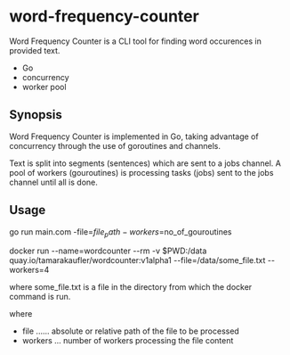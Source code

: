 # word-frequency-counter
Word Frequency Counter is a CLI tool for finding
word occurences in provided text.

 - Go
 - concurrency
 - worker pool

## Synopsis
Word Frequency Counter is implemented in Go, taking advantage
of concurrency through the use of goroutines and channels. 

Text is split into segments (sentences) which are sent to a jobs channel.
A pool of workers (gouroutines) is processing tasks (jobs) sent to the jobs
channel until all is done.

## Usage
go run main.com -file=$file_path -workers=$no_of_gouroutines

docker run --name=wordcounter --rm -v $PWD:/data quay.io/tamarakaufler/wordcounter:v1alpha1 --file=/data/some_file.txt --workers=4

  where some_file.txt is a file in the directory from which the docker command is run.

where
  - file ...... absolute or relative path of the file to be processed
  - workers ... number of workers processing the file content
